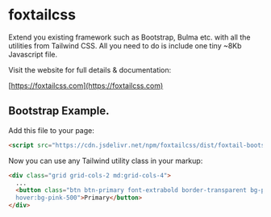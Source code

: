 # foxtailcss

Extend you existing framework such as Bootstrap, Bulma etc. with all the utilities from Tailwind CSS. All you need to do is include one tiny \~8Kb Javascript file.

Visit the website for full details & documentation:

[https://foxtailcss.com](https://foxtailcss.com)

## Bootstrap Example.
Add this file to your page:
```html
<script src="https://cdn.jsdelivr.net/npm/foxtailcss/dist/foxtail-bootstrap.min.js"></script>
```
Now you can use any Tailwind utility class in your markup:
```html
<div class="grid grid-cols-2 md:grid-cols-4">
  ...
  <button class="btn btn-primary font-extrabold border-transparent bg-pink-600
  hover:bg-pink-500">Primary</button>
</div>
```


